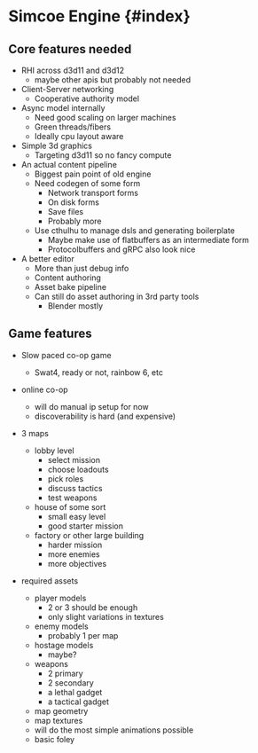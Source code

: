 # Simcoe Engine {#index}

## Core features needed
* RHI across d3d11 and d3d12
    * maybe other apis but probably not needed
* Client-Server networking
    * Cooperative authority model
* Async model internally
    * Need good scaling on larger machines
    * Green threads/fibers
    * Ideally cpu layout aware
* Simple 3d graphics
    * Targeting d3d11 so no fancy compute
* An actual content pipeline
    * Biggest pain point of old engine
    * Need codegen of some form
        * Network transport forms
        * On disk forms
        * Save files
        * Probably more
    * Use cthulhu to manage dsls and generating boilerplate
        * Maybe make use of flatbuffers as an intermediate form
        * Protocolbuffers and gRPC also look nice
* A better editor
    * More than just debug info
    * Content authoring
    * Asset bake pipeline
    * Can still do asset authoring in 3rd party tools
        * Blender mostly

## Game features
* Slow paced co-op game
    * Swat4, ready or not, rainbow 6, etc
* online co-op
    * will do manual ip setup for now
    * discoverability is hard (and expensive)
* 3 maps
    * lobby level
        * select mission
        * choose loadouts
        * pick roles
        * discuss tactics
        * test weapons
    * house of some sort
        * small easy level
        * good starter mission
    * factory or other large building
        * harder mission
        * more enemies
        * more objectives

* required assets
    * player models
        * 2 or 3 should be enough
        * only slight variations in textures
    * enemy models
        * probably 1 per map
    * hostage models
        * maybe?
    * weapons
        * 2 primary
        * 2 secondary
        * a lethal gadget
        * a tactical gadget
    * map geometry
    * map textures
    * will do the most simple animations possible
    * basic foley
